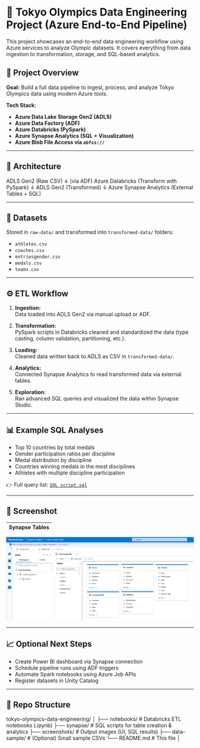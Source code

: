 # 🏅 Tokyo Olympics Data Engineering Project (Azure End-to-End Pipeline)

This project showcases an end-to-end data engineering workflow using Azure services to analyze Olympic datasets. It covers everything from data ingestion to transformation, storage, and SQL-based analytics.

## 🚀 Project Overview

**Goal:** Build a full data pipeline to ingest, process, and analyze Tokyo Olympics data using modern Azure tools.

**Tech Stack:**
- **Azure Data Lake Storage Gen2 (ADLS)**
- **Azure Data Factory (ADF)**
- **Azure Databricks (PySpark)**
- **Azure Synapse Analytics (SQL + Visualization)**
- **Azure Blob File Access via `abfss://`**

---

## 🧱 Architecture

ADLS Gen2 (Raw CSV)
↓ (via ADF)
Azure Databricks (Transform with PySpark)
↓
ADLS Gen2 (Transformed)
↓
Azure Synapse Analytics (External Tables + SQL)

---

## 📂 Datasets

Stored in `raw-data/` and transformed into `transformed-data/` folders:

- `athletes.csv`
- `coaches.csv`
- `entriesgender.csv`
- `medals.csv`
- `teams.csv`

---

## ⚙️ ETL Workflow

1. **Ingestion:**  
   Data loaded into ADLS Gen2 via manual upload or ADF.

2. **Transformation:**  
   PySpark scripts in Databricks cleaned and standardized the data (type casting, column validation, partitioning, etc.).

3. **Loading:**  
   Cleaned data written back to ADLS as CSV in `transformed-data/`.

4. **Analytics:**  
   Connected Synapse Analytics to read transformed data via external tables.

5. **Exploration:**  
   Ran advanced SQL queries and visualized the data within Synapse Studio.

---

## 📊 Example SQL Analyses

- Top 10 countries by total medals
- Gender participation ratios per discipline
- Medal distribution by discipline
- Countries winning medals in the most disciplines
- Athletes with multiple discipline participation

👉 Full query list: [`SQL script.sql`](https://github.com/alicorduk/Azure-Data-Engineer---Tokyo-olympicData/blob/main/SQL%20script.sql)

---

## 📸 Screenshot

| Synapse Tables |
|----------------|
![Synapse Analytics](https://github.com/alicorduk/Azure-Data-Engineer---Tokyo-olympicData/blob/main/Synapse%20Analytics.png)


---

## 📈 Optional Next Steps

- Create Power BI dashboard via Synapse connection
- Schedule pipeline runs using ADF triggers
- Automate Spark notebooks using Azure Job APIs
- Register datasets in Unity Catalog

---

## 📁 Repo Structure

tokyo-olympics-data-engineering/
│
├── notebooks/ # Databricks ETL notebooks (.ipynb)
├── synapse/ # SQL scripts for table creation & analytics
├── screenshots/ # Output images (UI, SQL results)
├── data-sample/ # (Optional) Small sample CSVs
└── README.md # This file
│

